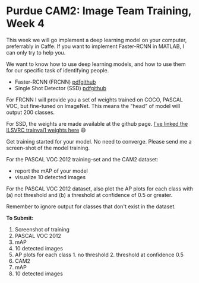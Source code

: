 # Purdue CAM2: Image Team Training, Week 4

This week we will go implement a deep learning model on your computer, preferrably in Caffe. If you want to implement Faster-RCNN in MATLAB, I can only try to help you.

We want to know how to use deep learning models, and how to use them for our specific task of identifying people.

- Faster-RCNN (FRCNN) [pdf](https://arxiv.org/abs/1506.01497)[github](https://github.com/rbgirshick/py-faster-rcnn)
- Single Shot Detector (SSD) [pdf](https://arxiv.org/abs/1512.02325)[github](https://github.com/weiliu89/caffe/tree/ssd)

For FRCNN I will provide you a set of weights trained on COCO, PASCAL VOC, but fine-tuned on ImageNet. This means the "head" of model will output 200 classes.

For SSD, the weights are made available at the github page. [I've linked the ILSVRC trainval1 weights here](https://drive.google.com/open?id=0BzKzrI_SkD1_a2NKQ2d1d043VXM) :smile:

Get training started for your model. No need to converge. Please send me a screen-shot of the model training.

For the PASCAL VOC 2012 training-set and the CAM2 dataset:
- report the mAP of your model
- visualize 10 detected images

For the PASCAL VOC 2012 dataset, also plot the AP plots for each class with (a) not threshold and (b) a threshold at confidence of 0.5 or greater.

Remember to ignore output for classes that don't exist in the dataset.

**To Submit:**
1. Screenshot of training
2. PASCAL VOC 2012
  1. mAP
  2. 10 detected images
  3. AP plots for each class
    1. no threshold
    2. threshold at confidence 0.5
3. CAM2
  1. mAP
  1. 10 detected images


